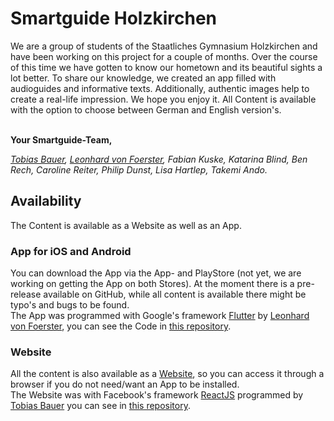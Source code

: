 # Smartguide Holzkirchen

We are a group of students of the Staatliches Gymnasium Holzkirchen and have been working on this project for a couple of months. Over the course of this time we have gotten to know our hometown and its beautiful sights a lot better. To share our knowledge, we created an app filled with audioguides and informative texts. Additionally, authentic images help to create a real-life impression. We hope you enjoy it. All Content is available with the option to choose between German and English version's.

\
**Your Smartguide-Team,**

_[Tobias Bauer](https://github.com/Tobias-Bauer), [Leonhard von Foerster](https://github.com/Leo-vF), Fabian Kuske, Katarina Blind, Ben Rech, Caroline Reiter, Philip Dunst, Lisa Hartlep, Takemi Ando._

## Availability

The Content is available as a Website as well as an App.

### App for iOS and Android

You can download the App via the App- and PlayStore (not yet, we are working on getting the App on both Stores).
At the moment there is a pre-release available on GitHub, while all content is available there might be typo's and bugs to be found.
\
The App was programmed with Google's framework [Flutter](https://github.com/flutter/flutter) by [Leonhard von Foerster](https://github.com/Leo-vF), you can see the Code in [this repository](https://github.com/Leo-vF/smartguide).

### Website

All the content is also available as a [Website](smartguide-holzkirchen.web.app), so you can access it through a browser if you do not need/want an App to be installed.
\
The Website was with Facebook's framework [ReactJS](https://github.com/facebook/react) programmed by [Tobias Bauer](https://github.com/Tobias-Bauer) you can see in [this repository](https://github.com/Tobias-Bauer/Smartguide-Holzkirchen).
